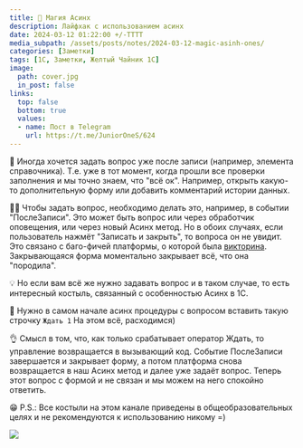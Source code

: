```yaml
---
title: 🧙 Магия Асинх
description: Лайфхак с использованием асинх
date: 2024-03-12 01:22:00 +/-TTTT
media_subpath: /assets/posts/notes/2024-03-12-magic-asinh-ones/
categories: [Заметки]
tags: [1С, Заметки, Желтый Чайник 1С]
image:
  path: cover.jpg
  in_post: false
links:
  top: false
  bottom: true
  values:
  - name: Пост в Telegram
    url: https://t.me/JuniorOneS/624
---
```


🤔 Иногда хочется задать вопрос уже после записи (например, элемента справочника). Т.е. уже в тот момент, когда прошли все проверки заполнения и мы точно знаем, что "всё ок". Например, открыть какую-то дополнительную форму или добавить комментарий истории данных.

🤷‍♂️ Чтобы задать вопрос, необходимо делать это, например, в событии "ПослеЗаписи". Это может быть вопрос или через обработчик оповещения, или через новый Асинх метод. Но в обоих случаях, если пользователь нажмёт "Записать и закрыть", то вопроса он не увидит. Это связано с баго-фичей платформы, о которой была [викторина](https://t.me/JuniorOneS/556). Закрывающаяся форма моментально закрывает всё, что она "породила". 

💡 Но если вам всё же нужно задавать вопрос и в таком случае, то есть интересный костыль, связанный с особенностью Асинх в 1С.

🩼 Нужно в самом начале асинх процедуры с вопросом вставить такую строчку
 `Ждать 1`
На этом всё, расходимся)

👌 Смысл в том, что, как только срабатывает оператор Ждать, то управление возвращается в вызывающий код. Событие ПослеЗаписи завершается и закрывает форму, а потом платформа снова возвращается в наш Асинх метод и далее уже задаёт вопрос. Теперь этот вопрос с формой и не связан и мы можем на него спокойно ответить.

😁 P.S.: Все костыли на этом канале приведены в общеобразовательных целях и не рекомендуются к использованию никому =)

![](cover.jpg)